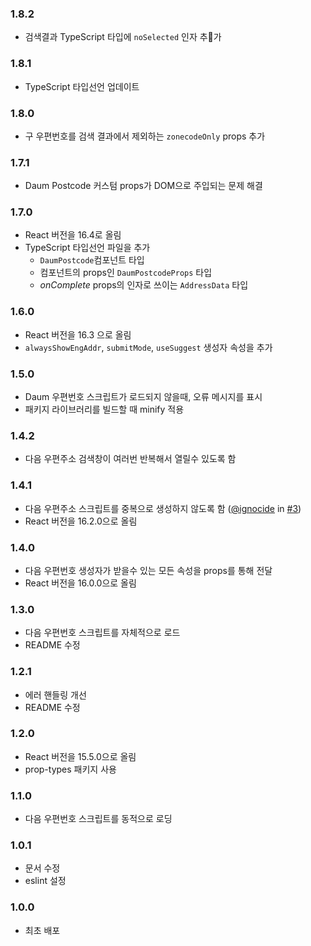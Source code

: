 ### 1.8.2
- 검색결과 TypeScript 타입에 `noSelected` 인자 추가

### 1.8.1
- TypeScript 타입선언 업데이트

### 1.8.0
- 구 우편번호를 검색 결과에서 제외하는 `zonecodeOnly` props 추가

### 1.7.1
- Daum Postcode 커스텀 props가 DOM으로 주입되는 문제 해결

### 1.7.0
- React 버전을 16.4로 올림
- TypeScript 타입선언 파일을 추가
  - `DaumPostcode`컴포넌트 타입
  - 컴포넌트의 props인 `DaumPostcodeProps` 타입
  - _onComplete_ props의 인자로 쓰이는 `AddressData` 타입

### 1.6.0
- React 버전을 16.3 으로 올림
- `alwaysShowEngAddr`, `submitMode`, `useSuggest` 생성자 속성을 추가

### 1.5.0
- Daum 우편번호 스크립트가 로드되지 않을때, 오류 메시지를 표시
- 패키지 라이브러리를 빌드할 때 minify 적용

### 1.4.2
- 다음 우편주소 검색창이 여러번 반복해서 열릴수 있도록 함

### 1.4.1
- 다음 우편주소 스크립트를 중복으로 생성하지 않도록 함 ([@ignocide](https://github.com/ignocide) in [#3](https://github.com/kimminsik-bernard/react-daum-postcode/pull/3))
- React 버전을 16.2.0으로 올림

### 1.4.0

- 다음 우편번호 생성자가 받을수 있는 모든 속성을 props를 통해 전달
- React 버전을 16.0.0으로 올림

### 1.3.0

- 다음 우편번호 스크립트를 자체적으로 로드
- README 수정

### 1.2.1

- 에러 핸들링 개선
- README 수정

### 1.2.0

- React 버전을 15.5.0으로 올림
- prop-types 패키지 사용

### 1.1.0

- 다음 우편번호 스크립트를 동적으로 로딩

### 1.0.1

- 문서 수정
- eslint 설정

### 1.0.0

- 최초 배포
